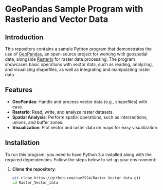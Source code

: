 # GeoPandas Sample Program with Rasterio and Vector Data

## Introduction

This repository contains a sample Python program that demonstrates the use of [GeoPandas](https://geopandas.org/), an open-source project for working with geospatial data, alongside [Rasterio](https://rasterio.readthedocs.io/) for raster data processing. The program showcases basic operations with vector data, such as reading, analyzing, and visualizing shapefiles, as well as integrating and manipulating raster data.

## Features

- **GeoPandas**: Handle and process vector data (e.g., shapefiles) with ease.
- **Rasterio**: Read, write, and analyze raster datasets.
- **Spatial Analysis**: Perform spatial operations, such as intersections, unions, and buffer zones.
- **Visualization**: Plot vector and raster data on maps for easy visualization.

## Installation

To run this program, you need to have Python 3.x installed along with the required dependencies. Follow the steps below to set up your environment:

1. **Clone the repository**:
   ```bash
   git clone https://github.com/nav2924/Raster_Vector_data.git
   cd Raster_Vector_data
